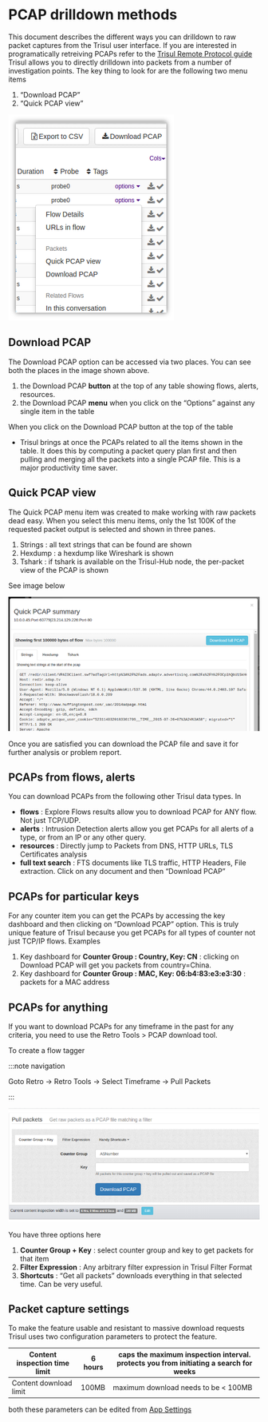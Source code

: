 # PCAP drilldown methods

This document describes the different ways you can drilldown to raw 
packet captures from the Trisul user interface. If you are interested in
 programatically retreiving PCAPs refer to the [Trisul Remote Protocol guide](https://trisul.org/docs/trp/) Trisul allows you to directly drilldown into packets from a number of 
investigation points. The key thing to look for are the following two 
menu items

1. “Download PCAP”
2. “Quick PCAP view”

![](image/pcapmenu2.png)

## Download PCAP

The Download PCAP option can be accessed via two places. You can see both the places in the image shown above.

1. the Download PCAP **button** at the top of any table showing flows, alerts, resources.
2. the Download PCAP **menu** when you click on the “Options” against any single item in the table

When you click on the Download PCAP button at the top of the table

- Trisul brings at once the PCAPs related to all the items shown in 
  the table. It does this by computing a packet query plan first and then 
  pulling and merging all the packets into a single PCAP file. This is a major productivity time saver.

## Quick PCAP view

The Quick PCAP menu item was created to 
make working with raw packets dead easy. When you select this menu 
items, only the 1st 100K of the requested packet output is selected and 
shown in three panes.

1. Strings : all text strings that can be found are shown
2. Hexdump : a hexdump like Wireshark is shown
3. Tshark : if tshark is available on the Trisul-Hub node, the per-packet view of the PCAP is shown

See image below

![](image/quickpcap.png)

Once you are satisfied you can download the PCAP file and save it for further analysis or problem report.

## PCAPs from flows, alerts

 You can download PCAPs from the following other Trisul data types. In

- **flows** : Explore Flows results allow you to download PCAP for ANY flow. Not just TCP/UDP.
- **alerts** : Intrusion Detection alerts allow you get PCAPs for all alerts of a type, or from an IP or any other query.
- **resources** : Directly jump to Packets from DNS, HTTP URLs, TLS Certificates analysis
- **full text search** : FTS documents like TLS traffic, HTTP Headers, File extraction. Click on any document and then “Download PCAP”

## PCAPs for particular keys

For any counter item you can get the PCAPs by accessing the key dashboard and then clicking on “Download PCAP” option. This is truly unique feature of Trisul because you get PCAPs for all types of counter not just TCP/IP flows. Examples

1. Key dashboard for **Counter Group : Country, Key: CN** : clicking on Download PCAP will get you packets from country=China.
2. Key dashboard for **Counter Group : MAC, Key: 06:b4:83:e3:e3:30** : packets for a MAC address

## PCAPs for anything

If you want to download PCAPs for any timeframe in the past for any criteria, you need to use the Retro Tools > PCAP download tool.

To create a flow tagger

:::note navigation

Goto Retro → Retro Tools → Select Timeframe → Pull Packets

:::

![](image/pcaplimits.png)

You have three options here

1. **Counter Group + Key** : select counter group and key to get packets for that item
2. **Filter Expression** : Any arbitrary filter expression in Trisul Filter Format
3. **Shortcuts** : “Get all packets” downloads everything in that selected time. Can be very useful.

## Packet capture settings

To make the feature usable and resistant to massive download requests
 Trisul uses two configuration parameters to protect the feature.

| Content inspection time limit | 6 hours | caps the maximum inspection interval. protects you from initiating a search for weeks |
| ----------------------------- | ------- | ------------------------------------------------------------------------------------- |
| Content download limit        | 100MB   | maximum download needs to be < 100MB                                                  |

both these parameters can be edited from [App Settings](https://trisul.org/docs/ug/webadmin/web_options.html)
